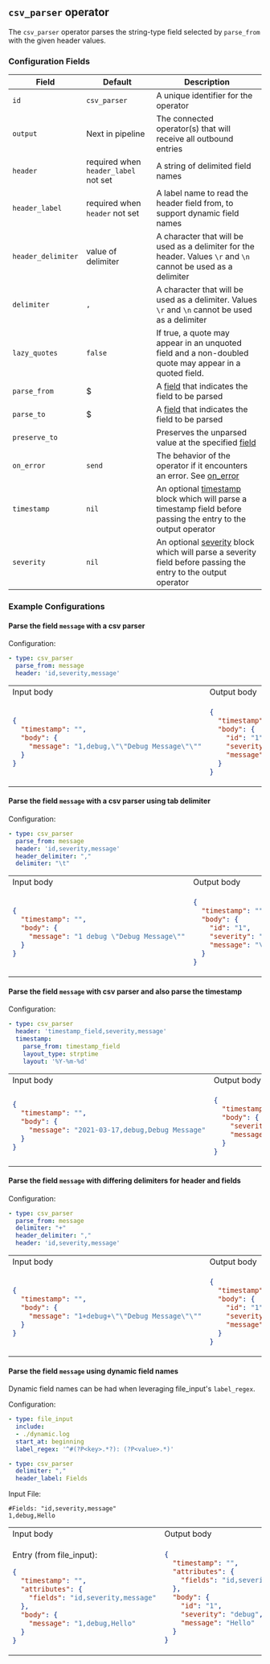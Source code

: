 ## `csv_parser` operator

The `csv_parser` operator parses the string-type field selected by `parse_from` with the given header values.

### Configuration Fields

| Field              | Default                              | Description                                                                                                                                 |
| ---                | ---                                  | ---                                                                                                                                         |
| `id`               | `csv_parser`                         | A unique identifier for the operator                                                                                                        |
| `output`           | Next in pipeline                     | The connected operator(s) that will receive all outbound entries                                                                            |
| `header`           | required when `header_label` not set | A string of delimited field names                                                                                                           |
| `header_label`     | required when `header` not set       | A label name to read the header field from, to support dynamic field names                                                                  |
| `header_delimiter` | value of delimiter                   | A character that will be used as a delimiter for the header. Values `\r` and `\n` cannot be used as a delimiter                             |
| `delimiter`        | `,`                                  | A character that will be used as a delimiter. Values `\r` and `\n` cannot be used as a delimiter                                            |
| `lazy_quotes`      | `false`                              | If true, a quote may appear in an unquoted field and a non-doubled quote may appear in a quoted field.                                      |
| `parse_from`       | $                                    | A [field](/docs/types/field.md) that indicates the field to be parsed                                                                       |
| `parse_to`         | $                                    | A [field](/docs/types/field.md) that indicates the field to be parsed                                                                       |
| `preserve_to`      |                                      | Preserves the unparsed value at the specified [field](/docs/types/field.md)                                                                 |
| `on_error`         | `send`                               | The behavior of the operator if it encounters an error. See [on_error](/docs/types/on_error.md)                                             |
| `timestamp`        | `nil`                                | An optional [timestamp](/docs/types/timestamp.md) block which will parse a timestamp field before passing the entry to the output operator  |
| `severity`         | `nil`                                | An optional [severity](/docs/types/severity.md) block which will parse a severity field before passing the entry to the output operator     |

### Example Configurations

#### Parse the field `message` with a csv parser

Configuration:

```yaml
- type: csv_parser
  parse_from: message
  header: 'id,severity,message'
```

<table>
<tr><td> Input body </td> <td> Output body </td></tr>
<tr>
<td>

```json
{
  "timestamp": "",
  "body": {
    "message": "1,debug,\"\"Debug Message\"\""
  }
}
```

</td>
<td>

```json
{
  "timestamp": "",
  "body": {
    "id": "1",
    "severity": "debug",
    "message": "\"Debug Message\""
  }
}
```

</td>
</tr>
</table>

#### Parse the field `message` with a csv parser using tab delimiter

Configuration:

```yaml
- type: csv_parser
  parse_from: message
  header: 'id,severity,message'
  header_delimiter: ","
  delimiter: "\t"
```

<table>
<tr><td> Input body </td> <td> Output body </td></tr>
<tr>
<td>

```json
{
  "timestamp": "",
  "body": {
    "message": "1 debug \"Debug Message\""
  }
}
```

</td>
<td>

```json
{
  "timestamp": "",
  "body": {
    "id": "1",
    "severity": "debug",
    "message": "\"Debug Message\""
  }
}
```

</td>
</tr>
</table>

#### Parse the field `message` with csv parser and also parse the timestamp

Configuration:

```yaml
- type: csv_parser
  header: 'timestamp_field,severity,message'
  timestamp:
    parse_from: timestamp_field
    layout_type: strptime
    layout: '%Y-%m-%d'
```

<table>
<tr><td> Input body </td> <td> Output body </td></tr>
<tr>
<td>

```json
{
  "timestamp": "",
  "body": {
    "message": "2021-03-17,debug,Debug Message"
  }
}
```

</td>
<td>

```json
{
  "timestamp": "2021-03-17T00:00:00-00:00",
  "body": {
    "severity": "debug",
    "message": "Debug Message"
  }
}
```

</td>
</tr>
</table>

#### Parse the field `message` with differing delimiters for header and fields

Configuration:

```yaml
- type: csv_parser
  parse_from: message
  delimiter: "+"
  header_delimiter: ","
  header: 'id,severity,message'
```

<table>
<tr><td> Input body </td> <td> Output body </td></tr>
<tr>
<td>

```json
{
  "timestamp": "",
  "body": {
    "message": "1+debug+\"\"Debug Message\"\""
  }
}
```

</td>
<td>

```json
{
  "timestamp": "",
  "body": {
    "id": "1",
    "severity": "debug",
    "message": "\"Debug Message\""
  }
}
```

</td>
</tr>
</table>

#### Parse the field `message` using dynamic field names

Dynamic field names can be had when leveraging file_input's `label_regex`.

Configuration:

```yaml
- type: file_input
  include:
  - ./dynamic.log
  start_at: beginning
  label_regex: '^#(?P<key>.*?): (?P<value>.*)'

- type: csv_parser
  delimiter: ","
  header_label: Fields
```

Input File:

```
#Fields: "id,severity,message"
1,debug,Hello
```

<table>
<tr><td> Input body </td> <td> Output body </td></tr>
<tr>
<td>

Entry (from file_input):

```json
{
  "timestamp": "",
  "attributes": {
    "fields": "id,severity,message"
  },
  "body": {
    "message": "1,debug,Hello"
  }
}
```

</td>
<td>

```json
{
  "timestamp": "",
  "attributes": {
    "fields": "id,severity,message"
  },
  "body": {
    "id": "1",
    "severity": "debug",
    "message": "Hello"
  }
}
```

</td>
</tr>
</table>